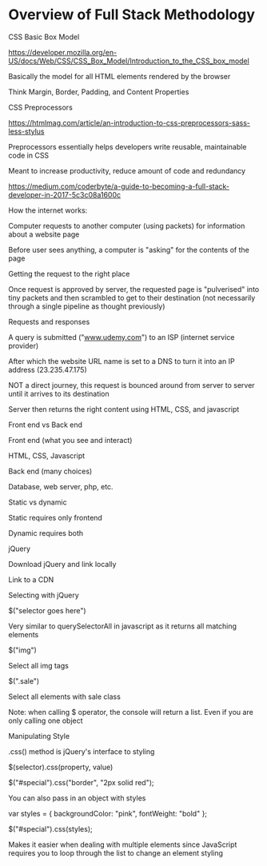 # Overview of Full Stack Methodology

CSS Basic Box Model

https://developer.mozilla.org/en-US/docs/Web/CSS/CSS_Box_Model/Introduction_to_the_CSS_box_model

Basically the model for all HTML elements rendered by the browser

Think Margin, Border, Padding, and Content Properties



CSS Preprocessors

https://htmlmag.com/article/an-introduction-to-css-preprocessors-sass-less-stylus

Preprocessors essentially helps developers write reusable, maintainable code in CSS

Meant to increase productivity, reduce amount of code and redundancy



https://medium.com/coderbyte/a-guide-to-becoming-a-full-stack-developer-in-2017-5c3c08a1600c

How the internet works:

Computer requests to another computer (using packets) for information about a website page

Before user sees anything, a computer is "asking" for the contents of the page

Getting the request to the right place

Once request is approved by server, the requested page is "pulverised" into tiny packets and then scrambled to get to their destination (not necessarily through a single pipeline as thought previously)



Requests and responses

A query is submitted ("www.udemy.com") to an ISP (internet service provider)

After which the website URL name is set to a DNS to turn it into an IP address (23.235.47.175)

NOT a direct journey, this request is bounced around from server to server until it arrives to its destination

Server then returns the right content using HTML, CSS, and javascript



Front end vs Back end

Front end (what you see and interact)

HTML, CSS, Javascript

Back end (many choices)

Database, web server, php, etc.

Static vs dynamic

Static requires only frontend

Dynamic requires both



jQuery

Download jQuery and link locally

<script type="text/javascript" src="jquery.js"></script>

Link to a CDN

<script type="text/javascript" src="htttps://jquery.com"></script>

Selecting with jQuery

$("selector goes here")

Very similar to querySelectorAll in javascript as it returns all matching elements

$("img")

Select all img tags

$(".sale")

Select all elements with sale class

Note: when calling $ operator, the console will return a list. Even if you are only calling one object



Manipulating Style

.css() method is jQuery's interface to styling

$(selector).css(property, value)

$("#special").css("border", "2px solid red");

You can also pass in an object with styles

var styles = { backgroundColor: "pink", fontWeight: "bold" };

$("#special").css(styles);

Makes it easier when dealing with multiple elements since JavaScript requires you to loop through the list to change an element styling
